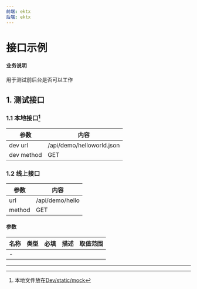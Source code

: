 ```yaml
---
前端: ektx
后端: ektx
---
```


# 接口示例

#### 业务说明

用于测试前后台是否可以工作

## 1. 测试接口 

### 1.1 本地接口[^本地接口]

| 参数         | 内容                   |
| ---------- | -------------------- |
| dev url    | /api/demo/helloworld.json |
| dev method | GET                  |

### 1.2 线上接口

| 参数     | 内容         |
| ------ | ---------- |
| url    | /api/demo/hello |
| method | GET        |

#### 参数

| 名称   | 类型   | 必填   | 描述   | 取值范围 |
| ---- | ---- | ---- | ---- | ---- |
| -    |      |      |      |      |

-------
[^本地接口]: 本地文件放在[Dev/static/mock]()